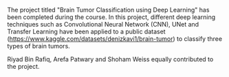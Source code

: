 The project titled "Brain Tumor Classification using Deep Learning" has been completed during the course. In this project, different deep learning techniques such as Convolutional Neural Network (CNN), UNet and Transfer Learning have been applied to a public dataset (https://www.kaggle.com/datasets/denizkavi1/brain-tumor) to classify three types of brain tumors.

Riyad Bin Rafiq, Arefa Patwary and Shoham Weiss equally contributed to the project.
